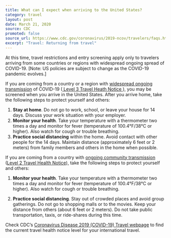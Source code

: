 ```yaml
---
title: What can I expect when arriving to the United States?
category: travel
layout: post
date: March 21, 2020
source: CDC
promoted: false
source_url: https://www.cdc.gov/coronavirus/2019-ncov/travelers/faqs.html#returning-from-travel
excerpt: "Travel: Returning from travel"
---
```


At this time, travel restrictions and entry screening apply only to travelers arriving from some countries or regions with widespread ongoing spread of COVID-19. [Note: US policies are subject to change as the COVID-19 pandemic evolves.]

If you are coming from a country or a region with <a href="https://www.cdc.gov/coronavirus/2019-ncov/travelers/after-travel-precautions.html"> widespread ongoing transmission</a> of COVID-19 (<a href="https://wwwnc.cdc.gov/travel/notices"> Level 3 Travel Heath Notice </a>), you may be screened when you arrive in the United States. After you arrive home, take the following steps to protect yourself and others:

1. **Stay at home**. Do not go to work, school, or leave your house for 14 days. Discuss your work situation with your employer.
2. **Monitor your health**. Take your temperature with a thermometer two times a day and monitor for fever (temperature of 100.4°F/38°C or higher). Also watch for cough or trouble breathing.
3. **Practice social distancing** within the home. Avoid contact with other people for the 14 days. Maintain distance (approximately 6 feet or 2 meters) from family members and others in the home when possible.

If you are coming from a country with <a href="https://www.cdc.gov/coronavirus/2019-ncov/travelers/index.html#transmission"> ongoing community transmission</a> (<a href="https://wwwnc.cdc.gov/travel/notices/alert/coronavirus-global">Level 2 Travel Health Notice</a>), take the following steps to protect yourself and others:

1. **Monitor your health**. Take your temperature with a thermometer two times a day and monitor for fever (temperature of 100.4°F/38°C or higher). Also watch for cough or trouble breathing.

2. **Practice social distancing**. Stay out of crowded places and avoid group gatherings. Do not go to shopping malls or to the movies. Keep your distance from others (about 6 feet or 2 meters). Do not take public transportation, taxis, or ride-shares during this time.

Check CDC’s <a href="https://www.cdc.gov/coronavirus/2019-ncov/travelers/index.html#transmission"> Coronavirus Disease 2019 (COVID-19) Travel webpage</a> to find the current travel health notice level for your international travel.
